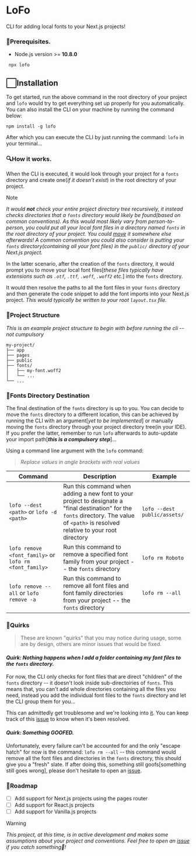# LoFo

CLI for adding local fonts to your Next.js projects!

### 🛑Prerequisites.

- Node.js version >= **10.8.0**

```
 npx lofo
```

## ⬜Installation

To get started, run the above command in the root directory of your project and `lofo` would try to get everything set up properly for you automatically. You can also install the CLI on your machine by running the command below:

```
npm install -g lofo
```

After which you can execute the CLI by just running the command: `lofo` in your terminal...

### 🔍How it works.

When the CLI is executed, it would look through your project for a `fonts` directory and create one(_if it doesn't exist_) in the root directory of your project.

> [!NOTE]
> _It would **not** check your entire project directory tree recursively, it instead checks directories that a `fonts` directory would likely be found(based on common conventions). As this would most likely vary from person-to-person, you could put all your local font files in a directory named `fonts` in the root directory of your project. You could [move](https://github.com/binlf/lofo?tab=readme-ov-file#fonts-directory-destination) it somewhere else afterwards! A common convention you could also consider is putting your `fonts` directory(containing all your font files) in the `public/` directory of your Next.js project._

In the latter scenario, after the creation of the `fonts` directory, it would prompt you to move your local font files[_these files typically have extensions such as `.otf`, `.ttf`, `.woff`, `.woff2` etc._] into the `fonts` directory.

It would then resolve the paths to all the font files in your `fonts` directory and then generate the code snippet to add the font imports into your Next.js project. _This would typically be written to your root `layout.tsx` file._

### 📂Project Structure

_This is an example project structure to begin with before running the cli -- not cumpulsory_

```
my-project/
├── app
├── pages
├── public
├── fonts/
│   ├── my-font.woff2
│   └── ...
└── ...
```

### 📍Fonts Directory Destination

The final destination of the `fonts` directory is up to you. You can decide to move the `fonts` directory to a different location, this can be achieved by running the CLI with an argument[_yet to be implemented_] or manually moving the `fonts` directory through your project directory tree(in your IDE). If you prefer the latter, remember to run `lofo` afterwards to auto-update your import path[**_this is a compulsory step_**]...

Using a command line argument with the `lofo` command:
> _Replace values in angle brackets with real values_

| Command | Description | Example |
| --- | --- | --- |
| `lofo --dest <path>` or `lofo -d <path>` | Run this command when adding a new font to your project to designate a "final destination" for the `fonts` directory. The value of `<path>` is resolved relative to your root directory | `lofo --dest public/assets/` |
| `lofo remove <font_family>` or `lofo rm <font_family>` | Run this command to remove a specified font family from your project -- the `fonts` directory | `lofo rm Roboto` |
| `lofo remove --all` or `lofo remove -a ` | Run this command to remove all font files and font family directories from your project -- the `fonts` directory | `lofo rm --all` |

### 👀Quirks

> These are known "quirks" that you may notice during usage, some are by design, others are minor issues that would be fixed.

#### _Quirk: Nothing happens when I add a folder containing my font files to the `fonts` directory._

For now, the CLI only checks for font files that are direct "children" of the `fonts` directory -- it doesn't look inside sub-directoiries of `fonts`. This means that, you can't add whole directories containing all the files you need, instead you add the individual font files to the `fonts` directory and let the CLI group them for you...

This can admittedly get troublesome and we're looking into [it](https://github.com/binlf/lofo/issues/32). You can keep track of this [issue](https://github.com/binlf/lofo/issues/32) to know when it's been resolved.

#### _Quirk: Something GOOFED._

Unfortunately, every failure can't be accounted for and the only "escape hatch" for now is the command: `lofo rm --all` -- this command would remove all the font files and directories in the `fonts` directory, this should give you a "fresh" slate. If after doing this, something still goofs[something still goes wrong], please don't hesitate to open an [issue](https://github.com/binlf/lofo/issues/new).

### 🗾Roadmap

- [ ] Add support for Next.js projects using the pages router
- [ ] Add support for React.js projects
- [ ] Add support for Vanilla.js projects

> [!WARNING]
> _This project, at this time, is in active development and makes some assumptions about your project and conventions. Feel free to open an [issue](https://github.com/binlf/lofo/issues/new) if you catch something🧐!_
